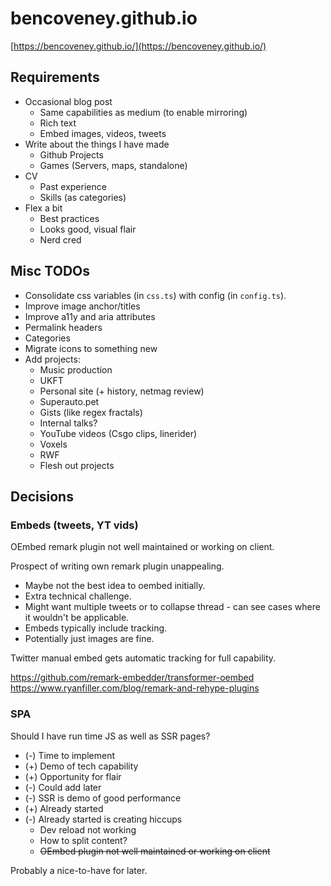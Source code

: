 # bencoveney.github.io

[https://bencoveney.github.io/](https://bencoveney.github.io/)

## Requirements

- Occasional blog post
  - Same capabilities as medium (to enable mirroring)
  - Rich text
  - Embed images, videos, tweets
- Write about the things I have made
  - Github Projects
  - Games (Servers, maps, standalone)
- CV
  - Past experience
  - Skills (as categories)
- Flex a bit
  - Best practices
  - Looks good, visual flair
  - Nerd cred

## Misc TODOs

- Consolidate css variables (in `css.ts`) with config (in `config.ts`).
- Improve image anchor/titles
- Improve a11y and aria attributes
- Permalink headers
- Categories
- Migrate icons to something new
- Add projects:
  - Music production
  - UKFT
  - Personal site (+ history, netmag review)
  - Superauto.pet
  - Gists (like regex fractals)
  - Internal talks?
  - YouTube videos (Csgo clips, linerider)
  - Voxels
  - RWF
  - Flesh out projects

## Decisions

### Embeds (tweets, YT vids)

OEmbed remark plugin not well maintained or working on client.

Prospect of writing own remark plugin unappealing.

- Maybe not the best idea to oembed initially.
- Extra technical challenge.
- Might want multiple tweets or to collapse thread - can see cases where it wouldn't be applicable.
- Embeds typically include tracking.
- Potentially just images are fine.

Twitter manual embed gets automatic tracking for full capability.

https://github.com/remark-embedder/transformer-oembed
https://www.ryanfiller.com/blog/remark-and-rehype-plugins

### SPA

Should I have run time JS as well as SSR pages?

- (-) Time to implement
- (+) Demo of tech capability
- (+) Opportunity for flair
- (-) Could add later
- (-) SSR is demo of good performance
- (+) Already started
- (-) Already started is creating hiccups
  - Dev reload not working
  - How to split content?
  - ~~OEmbed plugin not well maintained or working on client~~

Probably a nice-to-have for later.
